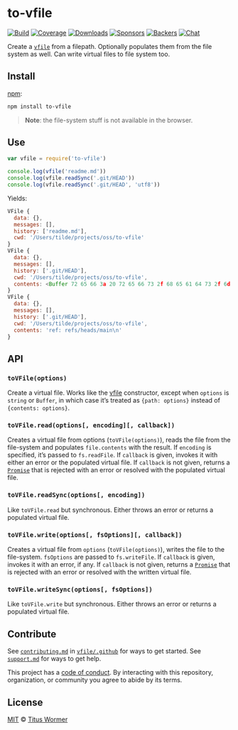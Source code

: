 # to-vfile

[![Build][build-badge]][build]
[![Coverage][coverage-badge]][coverage]
[![Downloads][downloads-badge]][downloads]
[![Sponsors][sponsors-badge]][collective]
[![Backers][backers-badge]][collective]
[![Chat][chat-badge]][chat]

Create a [`vfile`][vfile] from a filepath.
Optionally populates them from the file system as well.
Can write virtual files to file system too.

## Install

[npm][]:

```sh
npm install to-vfile
```

> **Note**: the file-system stuff is not available in the browser.

## Use

```js
var vfile = require('to-vfile')

console.log(vfile('readme.md'))
console.log(vfile.readSync('.git/HEAD'))
console.log(vfile.readSync('.git/HEAD', 'utf8'))
```

Yields:

```js
VFile {
  data: {},
  messages: [],
  history: ['readme.md'],
  cwd: '/Users/tilde/projects/oss/to-vfile'
}
VFile {
  data: {},
  messages: [],
  history: ['.git/HEAD'],
  cwd: '/Users/tilde/projects/oss/to-vfile',
  contents: <Buffer 72 65 66 3a 20 72 65 66 73 2f 68 65 61 64 73 2f 6d 61 73 74 65 72 0a>
}
VFile {
  data: {},
  messages: [],
  history: ['.git/HEAD'],
  cwd: '/Users/tilde/projects/oss/to-vfile',
  contents: 'ref: refs/heads/main\n'
}
```

## API

### `toVFile(options)`

Create a virtual file.
Works like the [vfile][] constructor, except when `options` is `string` or
`Buffer`, in which case it’s treated as `{path: options}` instead of
`{contents: options}`.

### `toVFile.read(options[, encoding][, callback])`

Creates a virtual file from options (`toVFile(options)`), reads the file from
the file-system and populates `file.contents` with the result.
If `encoding` is specified, it’s passed to `fs.readFile`.
If `callback` is given, invokes it with either an error or the populated virtual
file.
If `callback` is not given, returns a [`Promise`][promise] that is rejected with
an error or resolved with the populated virtual file.

### `toVFile.readSync(options[, encoding])`

Like `toVFile.read` but synchronous.
Either throws an error or returns a populated virtual file.

### `toVFile.write(options[, fsOptions][, callback])`

Creates a virtual file from `options` (`toVFile(options)`), writes the file to
the file-system.
`fsOptions` are passed to `fs.writeFile`.
If `callback` is given, invokes it with an error, if any.
If `callback` is not given, returns a [`Promise`][promise] that is rejected with
an error or resolved with the written virtual file.

### `toVFile.writeSync(options[, fsOptions])`

Like `toVFile.write` but synchronous.
Either throws an error or returns a populated virtual file.

## Contribute

See [`contributing.md`][contributing] in [`vfile/.github`][health] for ways to
get started.
See [`support.md`][support] for ways to get help.

This project has a [code of conduct][coc].
By interacting with this repository, organization, or community you agree to
abide by its terms.

## License

[MIT][license] © [Titus Wormer][author]

<!-- Definitions -->

[build-badge]: https://img.shields.io/travis/vfile/to-vfile.svg

[build]: https://travis-ci.org/vfile/to-vfile

[coverage-badge]: https://img.shields.io/codecov/c/github/vfile/to-vfile.svg

[coverage]: https://codecov.io/github/vfile/to-vfile

[downloads-badge]: https://img.shields.io/npm/dm/to-vfile.svg

[downloads]: https://www.npmjs.com/package/to-vfile

[sponsors-badge]: https://opencollective.com/unified/sponsors/badge.svg

[backers-badge]: https://opencollective.com/unified/backers/badge.svg

[collective]: https://opencollective.com/unified

[chat-badge]: https://img.shields.io/badge/chat-discussions-success.svg

[chat]: https://github.com/vfile/vfile/discussions

[npm]: https://docs.npmjs.com/cli/install

[contributing]: https://github.com/vfile/.github/blob/HEAD/contributing.md

[support]: https://github.com/vfile/.github/blob/HEAD/support.md

[health]: https://github.com/vfile/.github

[coc]: https://github.com/vfile/.github/blob/HEAD/code-of-conduct.md

[license]: license

[author]: https://wooorm.com

[vfile]: https://github.com/vfile/vfile

[promise]: https://developer.mozilla.org/Web/JavaScript/Reference/Global_Objects/Promise
